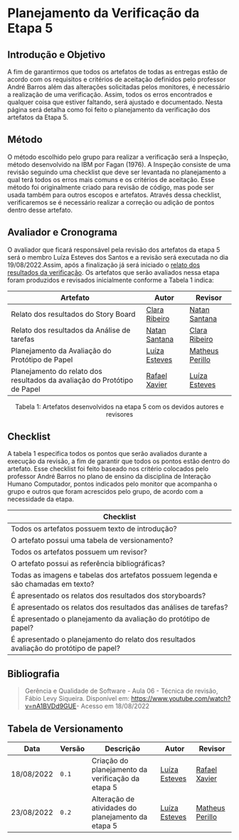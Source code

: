 # Planejamento da Verificação da Etapa 5

## Introdução e Objetivo

A fim de garantirmos que todos os artefatos de todas as entregas estão de acordo com os requisitos e critérios de aceitação definidos pelo professor André Barros além das alterações solicitadas pelos monitores, é necessário a realização de uma verificação. Assim, todos os erros encontrados e qualquer coisa que estiver faltando, será ajustado e documentado. Nesta página será detalha como foi feito o planejamento da verificação dos artefatos da Etapa 5.

## Método

O método escolhido pelo grupo para realizar a verificação será a Inspeção, método desenvolvido na IBM por Fagan (1976). A Inspeção consiste de uma revisão seguindo uma checklist que deve ser levantada no planejamento a qual terá todos os erros mais comuns e os critérios de aceitação. Esse método foi originalmente criado para revisão de código, mas pode ser usada também para outros escopos e artefatos.
Através dessa checklist, verificaremos se é necessário realizar a correção ou adição de pontos dentro desse artefato.

## Avaliador e Cronograma

O avaliador que ficará responsável pela revisão dos artefatos da etapa 5 será o membro Luíza Esteves dos Santos e a revisão será executada no dia 19/08/2022.Assim, após a finalização já será iniciado o [relato dos resultados da verificação](./relato.md). Os artefatos que serão avaliados nessa etapa foram produzidos e revisados inicialmente conforme a Tabela 1 indica:

| Artefato | Autor | Revisor |
| ---- | ------ | --------- | 
| Relato dos resultados do Story Board | [Clara Ribeiro](https://github.com/clara-ribeiro) | [Natan Santana](https://github.com/Neitan2001) | 
 | Relato dos resultados da Análise de tarefas | [Natan Santana](https://github.com/Neitan2001) |[Clara Ribeiro](https://github.com/clara-ribeiro) | [Clara Ribeiro](https://github.com/clara-ribeiro) |
 |Planejamento da Avaliação do Protótipo de Papel | [Luíza Esteves](https://github.com/luiza-esteves)| [Matheus Perillo](https://github.com/MatheusPerillo) | 
 | Planejamento do relato dos resultados da avaliação do Protótipo de Papel | [Rafael Xavier](https://github.com/rafaelxavierr) | [Luíza Esteves](https://github.com/luiza-esteves) | 

 <div style="text-align: center">
<p>Tabela 1: Artefatos desenvolvidos na etapa 5 com os devidos autores e revisores</p>
</div>

## Checklist

A tabela 1 especifica todos os pontos que serão avaliados durante a execução da revisão, a fim de garantir que todos os pontos estão dentro do artefato. Esse checklist foi feito baseado nos critério colocados pelo professor André Barros no plano de ensino da disciplina de Interação Humano Computador, pontos indicados pelo monitor que acompanha o grupo e outros que foram acrescidos pelo grupo, de acordo com a necessidade da etapa.

| Checklist | 
| ---- |
| Todos os artefatos possuem texto de introdução? |
| O artefato possui uma tabela de versionamento? |
| Todos os artefatos possuem um revisor? |
| O artefato possui as referência bibliográficas? |
| Todas as imagens e tabelas dos artefatos possuem legenda e são chamadas em texto? |
| É apresentado os relatos dos resultados dos storyboards?|
| É apresentado os relatos dos resultados das análises de tarefas?|
| É apresentado o planejamento da avaliação do protótipo de papel?|
| É apresentado o planejamento do relato dos resultados avaliação do protótipo de papel?|

## Bibliografia
> Gerência e Qualidade de Software - Aula 06 - Técnica de revisão, Fábio Levy Siqueira. Disponível em: <https://www.youtube.com/watch?v=nA1BVDd9GUE>- Acesso em 18/08/2022


## Tabela de Versionamento

| Data | Versão | Descrição | Autor | Revisor |
| ---- | ------ | --------- | ----- | ------- |
| 18/08/2022 | `0.1`  | Criação do planejamento da verificação da etapa 5 | [Luíza Esteves](https://github.com/luiza-esteves) | [Rafael Xavier](https://github.com/rafaelxavierr)
| 23/08/2022 | `0.2`  | Alteração de atividades do planejamento da etapa 5 | [Luíza Esteves](https://github.com/luiza-esteves) | [Matheus Perillo](https://github.com/MatheusPerillo)